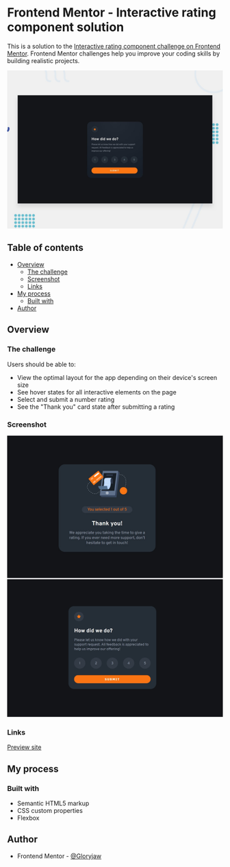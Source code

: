 # Frontend Mentor - Interactive rating component solution

This is a solution to the [Interactive rating component challenge on Frontend Mentor](https://www.frontendmentor.io/challenges/interactive-rating-component-koxpeBUmI). Frontend Mentor challenges help you improve your coding skills by building realistic projects. 

![Design preview for the Interactive rating component coding challenge](./design/desktop-preview.jpg)


## Table of contents

- [Overview](#overview)
  - [The challenge](#the-challenge)
  - [Screenshot](#screenshot)
  - [Links](#links)
- [My process](#my-process)
  - [Built with](#built-with)
- [Author](#author)


## Overview

### The challenge

Users should be able to:

- View the optimal layout for the app depending on their device's screen size
- See hover states for all interactive elements on the page
- Select and submit a number rating
- See the "Thank you" card state after submitting a rating

### Screenshot

![Thank You Section](./ThankYouSection.jpg)
![Rating Section](./RatingSection.jpg)



### Links
[Preview site](https://interactive-rating-component-1r9.pages.dev/)

## My process

### Built with

- Semantic HTML5 markup
- CSS custom properties
- Flexbox



## Author


- Frontend Mentor - [@Gloryjaw](https://www.frontendmentor.io/profile/Gloryjaw)




